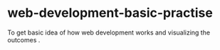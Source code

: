 # web-development-basic-practise
To get basic idea of how web development works and visualizing the outcomes .
